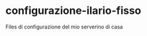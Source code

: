 configurazione-ilario-fisso
===========================

Files di configurazione del mio serverino di casa
